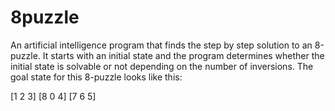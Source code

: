 # 8puzzle
An artificial intelligence program that finds the step by step solution to an 8-puzzle. It starts with an initial state and the program determines whether the initial state is solvable or not depending on the number of inversions. The goal state for this 8-puzzle looks like this:

[1 2 3]
[8 0 4]
[7 6 5]
